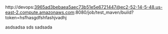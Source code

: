 http://devops:3965ad3bebaea5aec73b51e5e6721447@ec2-52-14-5-48.us-east-2.compute.amazonaws.com:8080/job/test_maven/build?token=hsfhasgdfshfashjvadhj

asdsadsa
sds
sadsada
